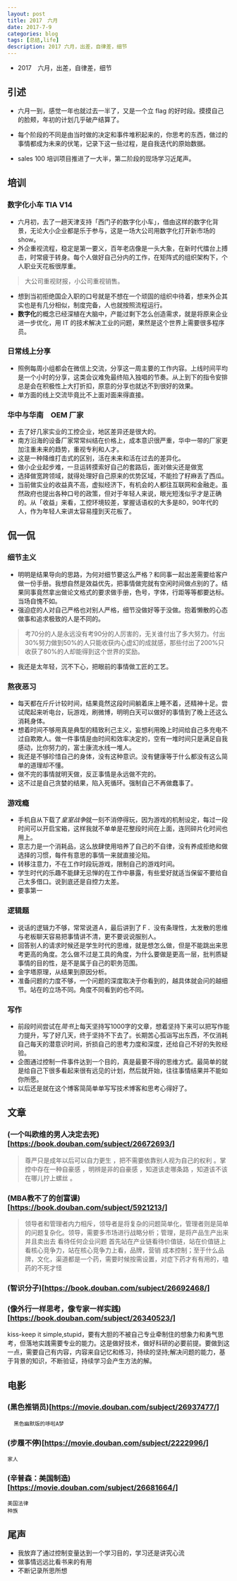 ```yaml
---
layout: post
title: 2017　六月
date: 2017-7-9
categories: blog
tags: [总结,life]
description: 2017 六月，出差，自律差，细节
---
```


* 2017　六月，出差，自律差，细节


## 引述

* 六月一到，感觉一年也就过去一半了，又是一个立 flag 的好时段。摸摸自己的脸颊，年初的计划几乎破产结算了。

* 每个阶段的不同是由当时做的决定和事件堆积起来的，你思考的东西，做过的事情都成为未来的伏笔，记录下这一些过程，是自我迭代的原始数据。

* sales 100 培训项目推进了一大半，第二阶段的现场学习近尾声。



## 培训

### 数字化小车 TIA V14

* 六月初，去了一趟天津支持「西门子的数字化小车」，借由这样的数字化背景，无论大小企业都是乐于参与，这是一场大公司用数字化打开新市场的 show。
* 外企重视流程，稳定是第一要义，百年老店像是一头大象，在新时代擂台上搏击，时常疲于转身。每个人做好自己分内的工作，在矩阵式的组织架构下，个人职业天花板很厚重。
> 大公司重视财报，小公司重视销售。
* 想到当初拒绝国企入职的口号就是不想在一个顽固的组织中待着，想来外企其实也是有几分相似，制度完备，人也就按照流程运行。
* **数字化**的概念已经深植在大脑中，产能过剩下怎么创造需求，就是将原来企业进一步优化，用 IT 的技术解决工业的问题，果然是这个世界上需要很多程序员。

### 日常线上分享
* 照例每周小组都会在微信上交流，分享这一周主要的工作内容。上线时间平均是一个小时的分享，这类会议难免最终陷入独唱的节奏。从上到下的指令安排总是会在积极性上大打折扣，原意的分享也就达不到很好的效果。
* 单方面的线上交流毕竟比不上面对面来得直接。

### 华中与华南　OEM 厂家
* 去了好几家实业的工控企业，地区差异还是很大的。
* 南方沿海的设备厂家常常纠结在价格上，成本意识很严重，华中一带的厂家更加注重未来的趋势，重视专利和人才。
* 这是一种降维打击式的区别，活在未来和活在过去的差异化。
* 做小企业起步难，一旦运转摸索好自己的套路后，面对做尖还是做宽
* 选择做宽跨领域，就得处理好自己原来的优势区域，不能捡了籽麻丢了西瓜。
* 当前做实业的收益真不高，虚拟经济下，有机会的人都往互联网和金融走。虽然政府也提出各种口号的政策，但对于年轻人来说，眼光短浅似乎才是正确的。从「收益」来看，工控环境较差，掌握话语权的大多是80，90年代的人，作为年轻人来讲太容易撞到天花板了。




## 侃一侃
	
### 细节主义
* 明明是结果导向的思路，为何对细节要这么严格？和同事一起出差需要给客户做一份手册。我想自然是效益优先，把事情做完就有空闲时间做点别的了。结果同事竟然拿出做论文格式的要求做手册，色号，字体，行距等等都要达标。当场自愧不如。
* 强迫症的人对自己严格也对别人严格，细节没做好等于没做。抱着懒散的心态做事和追求极致的人是不同的。
> 考70分的人是永远没有考90分的人厉害的，无关谁付出了多大努力。付出30%努力做到50%的人只能收获内心虚幻的成就感，那些付出了200%只收获了80%的人却能得到这个世界的奖励。
* 我还是太年轻，沉不下心，把眼前的事情做工匠的工艺。


### 熬夜恶习
* 每天都在斤斤计较时间，结果竟然这段时间躺着床上睡不着，还精神十足。尝试爬起来听电台，玩游戏，刷微博，明明白天可以做好的事情到了晚上还这么消耗身体。
* 想着时间不够用真是典型的精致利己主义，妄想利用晚上时间给自己多充电不过自欺欺人。做一件事情是由时间和效率决定的，空有一堆时间只是满足自我感动，比你努力的，富士康流水线一堆人。
* 我还是不够珍惜自己的身体，没有这种意识。没有健康等于什么都没有这么简单的道理却不懂。
* 做不完的事情就明天做，反正事情是永远做不完的。
* 这不过是自己贪婪的结果，陷入死循环。强制自己不再做蠢事了。


### 游戏瘾
* 手机自从下载了*皇室战争*就一刻不消停得玩，因为游戏的机制设定，每过一段时间可以开启宝箱，这样我就不单单是花整段时间在上面，连同碎片化时间也用上。
* 意志力是一个消耗品，这么放肆使用培养了自己的不自律，没有养成拒绝和做选择的习惯，每件有意思的事情一来就直接沦陷。
* 转移注意力，不在工作时段玩游戏，限制自己的游戏时间。
* 学生时代的乐趣不能肆无忌惮的在工作中暴露，有些爱好就适当保留不要给自己太多借口。说到底还是自控力太差。
* 要事第一


### 逻辑题
* 说话的逻辑力不够，常常说道Ａ，最后讲到了Ｆ．没有条理性，太发散的思维与老板聊天容易把事情讲不清，更不要说说服别人。
* 回答别人的请求时候还是学生时代的思维，就是想怎么做，但是不能跳出来思考更高的角度。怎么做不过是工具的角度，为什么要做是更高一层，批判质疑事情的目的性，是不是属于自己的职务范围。
* 金字塔原理，从结果到原因分析。
* 准备问题的力度不够，一个问题的深度取决于你看到的，越具体就会问的越细节。站在的立场不同。角度不同看到的也不同。


### 写作
* 前段时间尝试在*简书*上每天坚持写1000字的文章，想着坚持下来可以把写作能力提升，写了好几天，终于坚持不下去了。长期苦心孤诣写出东西，不仅消耗自己每天的潜意识时间，折损自己的思考力度和深度，还给自己不好的失败经验。
* 企图通过控制一件事件达到一个目的，真是最要不得的思维方式。最简单的就是给自己下很多看起来很有远见的计划，然后就开始，往往事情结果并不能如你所愿。
* 以后还是就在这个博客简简单单写写技术博客和思考心得好了。

	


## 文章
### (一个叫欧维的男人决定去死)[https://book.douban.com/subject/26672693/]
> 尊严只是成年以后可以自力更生 ，把不需要依靠别人视为自己的权利 。掌控中存在一种自豪感 ，明辨是非的自豪感 ，知道该走哪条路 ，知道该不该在哪儿拧上螺丝 。

### (MBA教不了的创富课)[https://book.douban.com/subject/5921213/]
> 领导者和管理者内力相斥，领导者是将复杂的问题简单化，管理者则是简单的问题复杂化。领导，需要多市场进行战略分析；管理，是将产品生产出来并且卖出去
> 看待任何企业问题 首先站在产业链看待价值链，站在价值链上看核心竞争力，站在核心竞争力上看，品牌，营销 成本控制；至于什么品牌，文化，渠道都是一个药，需要时候按需设置，对症下药才有有用的，嗑药的不死才怪


### (智识分子)[https://book.douban.com/subject/26692468/]
		

### (像外行一样思考，像专家一样实践)[https://book.douban.com/subject/26340523/]
kiss-keep it simple,stupid，要有大胆的不被自己专业牵制住的想象力和勇气思考，但落地实践需要专业的能力。这是做好技术，做好科研的必要前提。要做到这一点，需要自己有内容，内容来自记忆和练习，持续的坚持;解决问题的能力，基于背景的知识，不断验证，持续学习会产生方法的解。



## 电影
###  (黑色推销员)[https://movie.douban.com/subject/26937477/]
      黑色幽默版的哆啦A梦

###  (步履不停)[https://movie.douban.com/subject/2222996/]
	家人

###  (辛普森：美国制造)[https://movie.douban.com/subject/26681664/]
	美国法律
	种族



## 尾声
* 我放弃了通过控制变量达到一个学习目的，学习还是讲究心流
* 做事情远远比看书来的有用
* 不断记录所思所想
